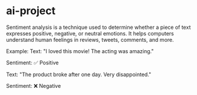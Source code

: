 # ai-project
Sentiment analysis is a technique used to determine whether a piece of text expresses positive, negative, or neutral emotions. It helps computers understand human feelings in reviews, tweets, comments, and more.

Example:
Text: "I loved this movie! The acting was amazing."

Sentiment: ✅ Positive

Text: "The product broke after one day. Very disappointed."

Sentiment: ❌ Negative
